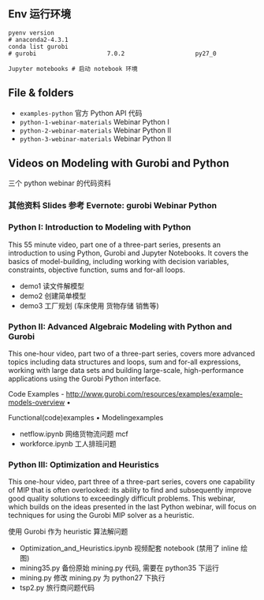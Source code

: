 ## Env 运行环境
```
pyenv version
# anaconda2-4.3.1
conda list gurobi
# gurobi                    7.0.2                    py27_0

Jupyter motebooks # 启动 notebook 环境
```

## File & folders
* `examples-python` 官方 Python API 代码
* `python-1-webinar-materials` Webinar Python I
* `python-2-webinar-materials` Webinar Python II
* `python-3-webinar-materials` Webinar Python II

## Videos on Modeling with Gurobi and Python

三个 python webinar 的代码资料


### 其他资料 Slides 参考 Evernote: gurobi  Webinar  Python

### Python I: Introduction to Modeling with Python

This 55 minute video, part one of a three-part series, presents an introduction to using Python, Gurobi and Jupyter Notebooks. It covers the basics of model-building, including working with decision variables, constraints, objective function, sums and for-all loops.

* demo1 读文件解模型
* demo2 创建简单模型
* demo3 工厂规划 (车床使用 货物存储 销售等)

### Python II: Advanced Algebraic Modeling with Python and Gurobi

This one-hour video, part two of a three-part series, covers more advanced topics including data structures and loops, sum and for-all expressions, working with large data sets and building large-scale, high-performance applications using the Gurobi Python interface.

Code Examples - http://www.gurobi.com/resources/examples/example-models-overview •

Functional(code)examples
 • Modelingexamples

* netflow.ipynb 网络货物流问题 mcf
* workforce.ipynb 工人排班问题

### Python III: Optimization and Heuristics

This one-hour video, part three of a three-part series, covers one capability of MIP that is often overlooked: its ability to find and subsequently improve good quality solutions to exceedingly difficult problems. This webinar, which builds on the ideas presented in the last Python webinar, will focus on techniques for using the Gurobi MIP solver as a heuristic.

使用 Gurobi 作为 heuristic 算法解问题

* Optimization_and_Heuristics.ipynb 视频配套 notebook (禁用了 inline 绘图)
* mining35.py 备份原始 mining.py 代码, 需要在 python35 下运行
* mining.py 修改 mining.py 为 python27 下执行
* tsp2.py 旅行商问题代码
